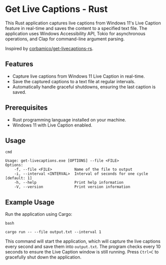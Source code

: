 # Get Live Captions - Rust

This Rust application captures live captions from Windows 11's Live Caption feature in real-time and saves the content to a specified text file. The application uses Windows Accessibility API, Tokio for asynchronous operations, and Clap for command-line argument parsing.

Inspired by [corbamico/get-livecaptions-rs](https://github.com/corbamico/get-livecaptions-rs).

## Features

- Capture live captions from Windows 11 Live Caption in real-time.
- Save the captured captions to a text file at regular intervals.
- Automatically handle graceful shutdowns, ensuring the last caption is saved.

## Prerequisites

- Rust programming language installed on your machine.
- Windows 11 with Live Caption enabled.

## Usage

```
cmd

Usage: get-livecaptions.exe [OPTIONS] --file <FILE>  
Options: 
	-f, --file <FILE>          Name of the file to output   
	-i, --interval <INTERVAL>  Interval of seconds for one cycle [default: 1]   
	-h, --help                 Print help information   
	-V, --version              Print version information
```

## Example Usage

Run the application using Cargo:

```
bash

cargo run -- --file output.txt --interval 1
```

This command will start the application, which will capture the live captions every second and save them into `output.txt`. The program checks every 10 seconds to ensure the Live Caption window is still running. Press `Ctrl+C` to gracefully shut down the application.